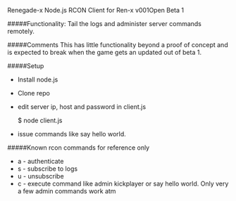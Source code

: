 Renegade-x Node.js RCON Client for Ren-x v001Open Beta 1

#####Functionality:
Tail the logs and administer server commands remotely.

#####Comments
This has little functionality beyond a proof of concept and is expected to break when the game gets an updated out of beta 1.

#####Setup

- Install node.js
- Clone repo
- edit server ip, host and password in client.js

    $ node client.js

- issue commands like say hello world.

#####Known rcon commands for reference only

- a - authenticate
- s - subscribe to logs
- u - unsubscribe
- c - execute command like admin kickplayer or say hello world.  Only very a few admin commands work atm


